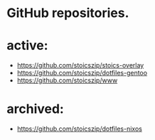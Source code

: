 # GitHub repositories.


# active:
- https://github.com/stoicszip/stoics-overlay
- https://github.com/stoicszip/dotfiles-gentoo
- https://github.com/stoicszip/www

# archived:
- https://github.com/stoicszip/dotfiles-nixos
